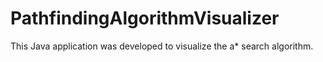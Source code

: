 # PathfindingAlgorithmVisualizer

This Java application was developed to visualize the a* search algorithm.
